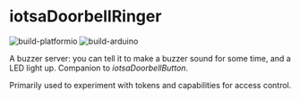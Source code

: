 #  iotsaDoorbellRinger

![build-platformio](https://github.com/cwi-dis/iotsaDoorbellRinger/workflows/build-platformio/badge.svg)
![build-arduino](https://github.com/cwi-dis/iotsaDoorbellRinger/workflows/build-arduino/badge.svg)

A buzzer server: you can tell it to make a buzzer sound for some time, and a LED light up. Companion to _iotsaDoorbellButton_.

Primarily used to experiment with tokens and capabilities for access control.

